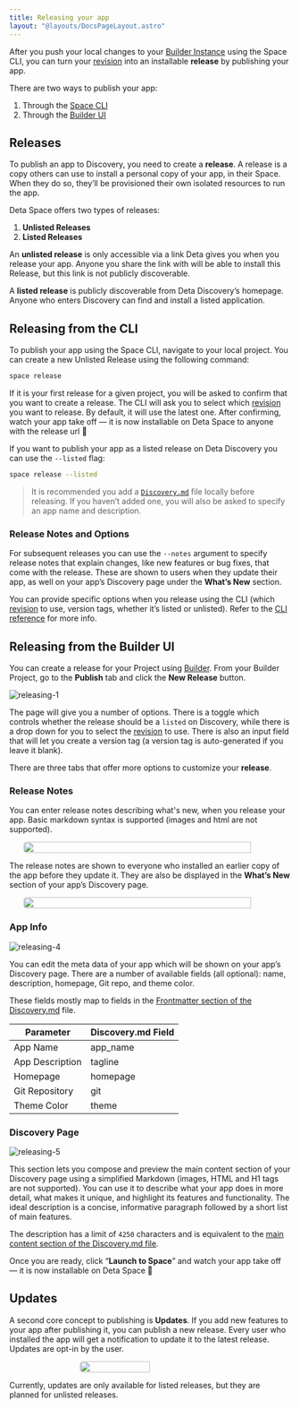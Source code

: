 ```yaml
---
title: Releasing your app
layout: "@layouts/DocsPageLayout.astro"
---
```


After you push your local changes to your [Builder Instance](/docs/en/build/fundamentals/development/builder-instance) using the Space CLI, you can turn your [revision](/docs/en/build/fundamentals/development/pushing#revisions) into an installable **release** by publishing your app.

There are two ways to publish your app:
1. Through the [Space CLI](#releasing-from-the-cli)
2. Through the [Builder UI](#releasing-from-the-builder-ui)


## Releases

To publish an app to Discovery, you need to create a **release**. A release is a copy others can use to install a personal copy of your app, in their Space. When they do so, they’ll be provisioned their own isolated resources to run the app.

Deta Space offers two types of releases:

1. **Unlisted Releases**
2. **Listed Releases**

An **unlisted release**  is only accessible via a link Deta gives you when you release your app.  Anyone you share the link with will be able to install this Release, but this link is not publicly discoverable.

A **listed release** is publicly discoverable from Deta Discovery’s homepage. Anyone who enters Discovery can find and install a listed application.

## Releasing from the CLI

To publish your app using the Space CLI, navigate to your local project. You can create a new Unlisted Release using the following command:

```bash
space release
```

If it is your first release for a given project, you will be asked to confirm that you want to create a release. The CLI will ask you to select which [revision](/docs/en/build/fundamentals/development/pushing#revisions) you want to release. By default, it will use the latest one. After confirming, watch your app take off — it is now installable on Deta Space to anyone with the release url 🎉

If you want to publish your app as a listed release on Deta Discovery you can use the `--listed` flag:

```bash
space release --listed
```


> It is recommended you add a [`Discovery.md`](/docs/en/publish/discovery-md) file locally before releasing. If you haven’t added one, you will also be asked to specify an app name and description.

### Release Notes and Options

For subsequent releases you can use the `--notes` argument to specify release notes that explain changes, like new features or bug fixes, that come with the release. These are shown to users when they update their app, as well on your app’s Discovery page under the **What’s New** section.

You can provide specific options when you release using the CLI (which [revision](/docs/en/build/fundamentals/development/pushing#revisions) to use, version tags, whether it’s listed or unlisted). Refer to the [CLI reference](/docs/en/build/reference/cli) for more info.

## Releasing from the Builder UI

You can create a release for your Project using [Builder](/docs/en/build/fundamentals/development/projects#projects-in-builder). From your Builder Project, go to the **Publish** tab and click the **New Release** button.

![releasing-1](/docs-assets/publish/releasing-1.png)

The page will give you a number of options. There is a toggle which controls whether the release should be a `listed` on Discovery, while there is a drop down for you to select the [revision](/docs/en/build/fundamentals/development/pushing#revisions) to use. There is also an input field that will let you create a version tag (a version tag is auto-generated if you leave it blank).

There are three tabs that offer more options to customize your **release**.

### Release Notes

You can enter release notes describing what's new, when you release your app. Basic markdown syntax is supported (images and html are not supported).

<div style="display:flex; justify-content: center;"><img style="border-radius: 5px; width: 90%; max-width:600px;" src="/docs-assets/publish/releasing-3.png"/></div>

The release notes are shown to everyone who installed an earlier copy of the app before they update it. They are also be displayed in the **What’s New** section of your app’s Discovery page.

<div style="display:flex; justify-content: center;"><img style="border-radius: 5px; width: 90%; max-width:600px;" src="/docs-assets/publish/releasing-2.png"/></div>

### App Info

![releasing-4](/docs-assets/publish/releasing-4.png)

You can edit the meta data of your app which will be shown on your app’s Discovery page. There are a number of available fields (all optional): name, description, homepage, Git repo, and theme color.

These fields mostly map to fields in the [Frontmatter section of the Discovery.md](/docs/en/publish/discovery-md#frontmatter) file.

| Parameter | Discovery.md Field |
| --- | --- |
| App Name | app_name |
| App Description | tagline |
| Homepage | homepage |
| Git Repository | git |
| Theme Color | theme |



### Discovery Page

![releasing-5](/docs-assets/publish/releasing-5.png)

This section lets you compose and preview the main content section of your Discovery page using a simplified Markdown (images, HTML and H1 tags are not supported). You can use it to describe what your app does in more detail, what makes it unique, and highlight its features and functionality. The ideal description is a concise, informative paragraph followed by a short list of main features.

The description has a limit of `4250` characters and is equivalent to the [main content section of the Discovery.md file](/docs/en/publish/discovery-md#markdown-content).

Once you are ready, click “**Launch to Space**” and watch your app take off — it is now installable on Deta Space 🎉

## Updates

A second core concept to publishing is **Updates**. If you add new features to your app after publishing it, you can publish a new release. Every user who installed the app will get a notification to update it to the latest release. Updates are opt-in by the user.

<div style="display:flex; justify-content: center;"><img style="border-radius: 5px; width: 50%; max-width:300px;" src="/docs-assets/publish/intro-1.png"/></div>

Currently, updates are only available for listed releases, but they are planned for unlisted releases.